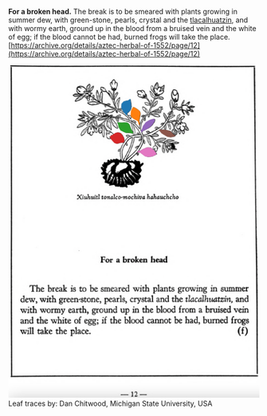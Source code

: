 **For a broken head.** The break is to be smeared with plants growing in summer dew, with green-stone, pearls, crystal and the [tlacalhuatzin](tlacal-huatzin.md), and with wormy earth, ground up in the blood from a bruised vein and the white of egg; if the blood cannot be had, burned frogs will take the place.  
[https://archive.org/details/aztec-herbal-of-1552/page/12](https://archive.org/details/aztec-herbal-of-1552/page/12)  


![D_p012.png](assets/D_p012.png)  
Leaf traces by: Dan Chitwood, Michigan State University, USA  
